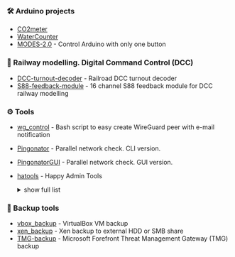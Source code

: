 ### :hammer_and_wrench: Arduino projects

- [CO2meter](https://github.com/killadog/CO2meter)
- [WaterCounter](https://github.com/killadog/WaterCounter)
- [MODES-2.0](https://github.com/killadog/MODES-2.0) - Control Arduino with only one button

### :steam_locomotive: Railway modelling. Digital Command Control (DCC)

- [DCC-turnout-decoder](https://github.com/killadog/DCC-turnout-decoder) - Railroad DCC turnout decoder
- [S88-feedback-module](https://github.com/killadog/S88-feedback-module) - 16 channel S88 feedback module for DCC railway modelling

### :gear: Tools

- [wg_control](https://github.com/killadog/wg_control) - Bash script to easy create WireGuard peer with e-mail notification
- [Pingonator](https://github.com/killadog/Pingonator) - Parallel network check. CLI version.
- [PingonatorGUI](https://github.com/killadog/PingonatorGUI) - Parallel network check. GUI version.
- [hatools](https://github.com/killadog/hatools) - Happy Admin Tools
    <details>
      <summary> show full list</summary>

    - PowerShell:
        - [pinger](https://github.com/killadog/hatools#pinger) - Easy ping with timestamp, log, email notifications, etc.
        - [WOL](https://github.com/killadog/hatools#wol) - Wake-on-LAN
        - [copy_folders_to_one](https://github.com/killadog/hatools#copy_folders_to_one) - Copy files from one directory (with other directories) to only one
    - Other:
        - [OUI macro for Notepad++](https://github.com/killadog/hatools#oui-macro-for-notepad) - Organizationally Unique Identifier (OUI) text file for hash table
   
   </details>

### :floppy_disk: Backup tools

- [vbox_backup](https://github.com/killadog/vbox_backup) - VirtualBox VM backup
- [xen_backup](https://github.com/killadog/xen_backup) - Xen backup to external HDD or SMB share
- [TMG-backup](https://github.com/killadog/TMG-backup) - Microsoft Forefront Threat Management Gateway (TMG) backup

<!--
**killadog/killadog** is a ✨ _special_ ✨ repository because its `README.md` (this file) appears on your GitHub profile.

Here are some ideas to get you started:

- 🔭 I’m currently working on ...
- 🌱 I’m currently learning ...
- 👯 I’m looking to collaborate on ...
- 🤔 I’m looking for help with ...
- 💬 Ask me about ...
- 📫 How to reach me: ...
- 😄 Pronouns: ...
- ⚡ Fun fact: ...
-->
